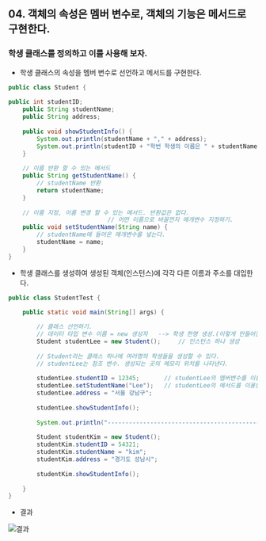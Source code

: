 ## 04. 객체의 속성은 멤버 변수로, 객체의 기능은 메서드로 구현한다.

### 학생 클래스를 정의하고 이를 사용해 보자.

- 학생 클래스의 속성을 멤버 변수로 선언하고 메서드를 구현한다.

```java
public class Student {
	
public int studentID;
	public String studentName;
	public String address;
	
	public void showStudentInfo() {
		System.out.println(studentName + "," + address);
		System.out.println(studentID + "학번 학생의 이름은 " + studentName + "이고, 주소는 " + address + "입니다.");
	}
	
	// 이름 반환 할 수 있는 메서드
	public String getStudentName() {
		// studentName 반환
		return studentName;
	}
	
	// 이름 지정, 이름 변경 할 수 있는 메서드. 반환값은 없다.
							// 어떤 이름으로 바꿀껀지 매개변수 지정하기.
	public void setStudentName(String name) {
		// studentName에 들어온 매개변수를 넣는다.
		studentName = name;
	}
}
```

- 학생 클래스를 생성하여 생성된 객체(인스턴스)에 각각 다른 이름과 주소를 대입한다.

```java
public class StudentTest {

	public static void main(String[] args) {
		
		// 클래스 선언하기.
		// 데이터 타입 변수 이름 = new 생성자	--> 학생 한명 생성.(이렇게 만들어진 객체를 인스턴스.)
		Student studentLee = new Student();		// 인스턴스 하나 생성
		
		// Student라는 클래스 하나에 여러명의 학생들을 생성할 수 있다.
		// studentLee는 참조 변수. 생성되는 곳의 메모리 위치를 나타낸다.
		
		studentLee.studentID = 12345;		// studentLee의 멤버변수를 이용한 값 셋팅 
		studentLee.setStudentName("Lee");	// studentLee의 메서드를 이용한 값 셋팅
		studentLee.address = "서울 강남구";
		
		studentLee.showStudentInfo();
		
		System.out.println("--------------------------------------------------------");
		
		Student studentKim = new Student();
		studentKim.studentID = 54321;
		studentKim.studentName = "kim";
		studentKim.address = "경기도 성남시";
		
		studentKim.showStudentInfo();
		
	}
}
```

- 결과

![결과](https://s3.us-west-2.amazonaws.com/secure.notion-static.com/63841a25-beea-43e9-a1d1-7f1e3cd279ba/Untitled.png?X-Amz-Algorithm=AWS4-HMAC-SHA256&X-Amz-Content-Sha256=UNSIGNED-PAYLOAD&X-Amz-Credential=AKIAT73L2G45EIPT3X45%2F20211208%2Fus-west-2%2Fs3%2Faws4_request&X-Amz-Date=20211208T061807Z&X-Amz-Expires=86400&X-Amz-Signature=30b80ecdf1754c5175bce991054db9fcc7b41d419452c745a62c7673ac9721e4&X-Amz-SignedHeaders=host&response-content-disposition=filename%20%3D%22Untitled.png%22&x-id=GetObject)